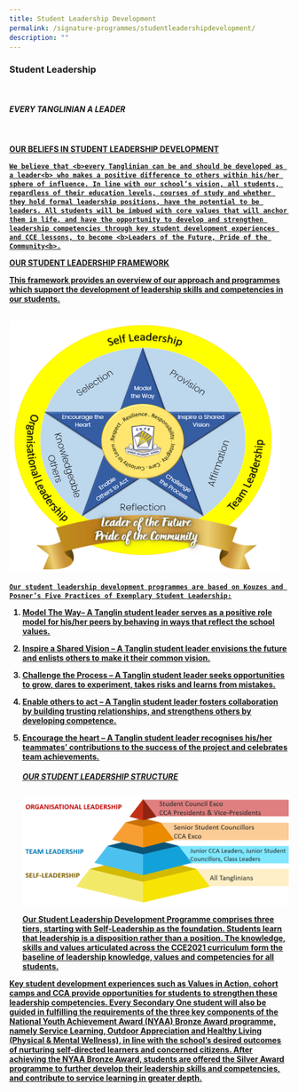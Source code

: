 ```yaml
---
title: Student Leadership Development
permalink: /signature-programmes/studentleadershipdevelopment/
description: ""
---
```

### Student Leadership
<br>

##### EVERY TANGLINIAN A LEADER
<br>

<u> <b> OUR BELIEFS IN STUDENT LEADERSHIP DEVELOPMENT <b> <u>

	We believe that <b>every Tanglinian can be and should be developed as a leader<b> who makes a positive difference to others within his/her sphere of influence. In line with our school’s vision, all students, regardless of their education levels, courses of study and whether they hold formal leadership positions, have the potential to be leaders. All students will be imbued with core values that will anchor them in life, and have the opportunity to develop and strengthen leadership competencies through key student development experiences and CCE lessons, to become <b>Leaders of the Future, Pride of the Community<b>.

<u> <b>OUR STUDENT LEADERSHIP FRAMEWORK<b> <u>

This framework provides an overview of our approach and programmes which support the development of leadership skills and competencies in our students.
	<br>
	<br>
	
![](/images/Tanglin%20emblem.png)
	
	Our student leadership development programmes are based on Kouzes and Posner’s Five Practices of Exemplary Student Leadership:

1.  <b>Model The Way<b>– A Tanglin student leader serves as a positive role model for his/her peers by behaving in ways that reflect the school values.
2.  <b>Inspire a Shared Vision<b> – A Tanglin student leader envisions the future and enlists others to make it their common vision.
3.  <b>Challenge the Process<b> – A Tanglin student leader seeks opportunities to grow, dares to experiment, takes risks and learns from mistakes.
4.  <b>Enable others to act<b> – A Tanglin student leader fosters collaboration by building trusting relationships, and strengthens others by developing competence.
5.  <b>Encourage the heart<b> – A Tanglin student leader recognises his/her teammates’ contributions to the success of the project and celebrates team achievements.
	<br>
	
	##### OUR STUDENT LEADERSHIP STRUCTURE
	
	
	![](/images/Picture-2.png)
	
	Our Student Leadership Development Programme comprises three tiers, starting with <b>Self-Leadership<b> as the foundation. Students learn that leadership is a disposition rather than a position. The knowledge, skills and values articulated across the CCE2021 curriculum form the baseline of leadership knowledge, values and competencies for all students.

Key student development experiences such as Values in Action, cohort camps and CCA provide opportunities for students to strengthen these leadership competencies. Every Secondary One student will also be guided in fulfilling the requirements of the three key components of the National Youth Achievement Award (NYAA) Bronze Award programme, namely Service Learning, Outdoor Appreciation and Healthy Living (Physical & Mental Wellness), in line with the school’s desired outcomes of nurturing self-directed learners and concerned citizens. After achieving the NYAA Bronze Award, students are offered the Silver Award programme to further develop their leadership skills and competencies, and contribute to service learning in greater depth.